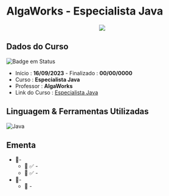 # AlgaWorks - Especialista Java

<div align="center">
   <img src="https://github.com/brunoemferreira/algaworks-especialista-java/assets/17993135/941af287-4366-4936-9018-d44fec8dda55" >
</div>

## Dados do Curso

![Badge em Status](https://img.shields.io/badge/STATUS-CURSANDO-yellow?style=for-the-badge)

- Início : **16/09/2023** - Finalizado : **00/00/0000**
- Curso : **Especialista Java**
- Professor : **AlgaWorks**
- Link do Curso : [Especialista Java](https://lp.algaworks.com/ej-lista-de-espera/)

## Linguagem & Ferramentas Utilizadas

![Java](https://img.shields.io/badge/java-%23ED8B00.svg?style=for-the-badge&logo=openjdk&logoColor=white)

## Ementa

- 📁- 
  - 📂 ✅ - 
  - 📂 ✅ - 
- 📁- 
  - 📂 - 
